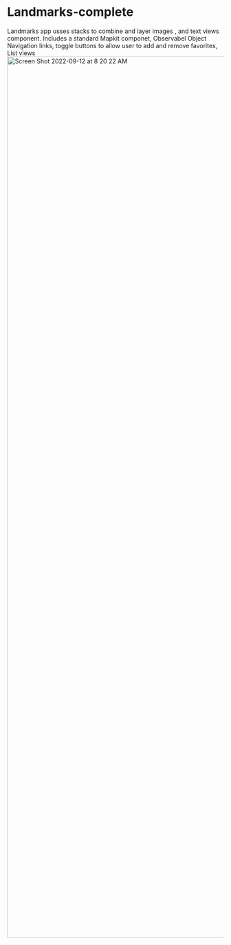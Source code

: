 # Landmarks-complete
Landmarks app usses stacks to combine and layer images , and text views component. Includes a standard Mapkit componet, Observabel Object Navigation links, toggle buttons  to allow user to add and remove favorites, List views 
<img width="2048" alt="Screen Shot 2022-09-12 at 8 20 22 AM" src="https://user-images.githubusercontent.com/82736473/189655230-19952d91-db2f-4346-8752-c74585e7b6eb.png">
